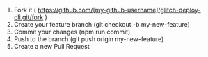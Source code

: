 1. Fork it ( https://github.com/[my-github-username]/glitch-deploy-cli.git/fork )
1. Create your feature branch (git checkout -b my-new-feature)
1. Commit your changes (npm run commit)
1. Push to the branch (git push origin my-new-feature)
1. Create a new Pull Request

